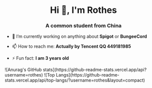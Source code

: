 <h1 align="center">Hi 👋, I'm Rothes</h1>
<h3 align="center">A common student from China</h3>

- 🔭 I’m currently working on anything about **Spigot** or **BungeeCord**

- 📫 How to reach me: **Actually by Tencent QQ 449181985**

- ⚡ Fun fact: **I am 3 years old**

</p>
![Anurag's GitHub stats](https://github-readme-stats.vercel.app/api?username=rothes)
![Top Langs](https://github-readme-stats.vercel.app/api/top-langs/?username=rothes&layout=compact)
